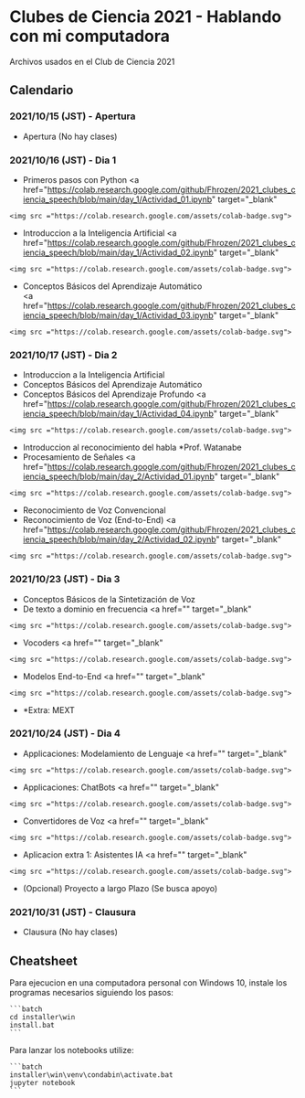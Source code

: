 # Clubes de Ciencia 2021 - Hablando con mi computadora

Archivos usados en el Club de Ciencia 2021

## Calendario

### 2021/10/15 (JST) - Apertura

- Apertura (No hay clases)

### 2021/10/16 (JST) - Dia 1

- Primeros pasos con Python
<a
    href="https://colab.research.google.com/github/Fhrozen/2021_clubes_ciencia_speech/blob/main/day_1/Actividad_01.ipynb"
    target="_blank"
>
    <img src ="https://colab.research.google.com/assets/colab-badge.svg">
</a>

- Introduccion a la Inteligencia Artificial
<a
    href="https://colab.research.google.com/github/Fhrozen/2021_clubes_ciencia_speech/blob/main/day_1/Actividad_02.ipynb"
    target="_blank"
>
    <img src ="https://colab.research.google.com/assets/colab-badge.svg">
</a>

- Conceptos Básicos del Aprendizaje Automático  
<a
    href="https://colab.research.google.com/github/Fhrozen/2021_clubes_ciencia_speech/blob/main/day_1/Actividad_03.ipynb"
    target="_blank"
>
    <img src ="https://colab.research.google.com/assets/colab-badge.svg">
</a>

### 2021/10/17 (JST) - Dia 2

- Introduccion a la Inteligencia Artificial
- Conceptos Básicos del Aprendizaje Automático  
- Conceptos Básicos del Aprendizaje Profundo
<a
    href="https://colab.research.google.com/github/Fhrozen/2021_clubes_ciencia_speech/blob/main/day_1/Actividad_04.ipynb"
    target="_blank"
>
    <img src ="https://colab.research.google.com/assets/colab-badge.svg">
</a>

- Introduccion al reconocimiento del habla *Prof. Watanabe
- Procesamiento de Señales
<a
    href="https://colab.research.google.com/github/Fhrozen/2021_clubes_ciencia_speech/blob/main/day_2/Actividad_01.ipynb"
    target="_blank"
>
    <img src ="https://colab.research.google.com/assets/colab-badge.svg">
</a>

- Reconocimiento de Voz Convencional
- Reconocimiento de Voz (End-to-End)
<a
    href="https://colab.research.google.com/github/Fhrozen/2021_clubes_ciencia_speech/blob/main/day_2/Actividad_02.ipynb"
    target="_blank"
>
    <img src ="https://colab.research.google.com/assets/colab-badge.svg">
</a>

### 2021/10/23 (JST) - Dia 3

- Conceptos Básicos de la Sintetización de Voz
- De texto a dominio en frecuencia
<a
    href=""
    target="_blank"
>
    <img src ="https://colab.research.google.com/assets/colab-badge.svg">
</a>

- Vocoders
<a
    href=""
    target="_blank"
>
    <img src ="https://colab.research.google.com/assets/colab-badge.svg">
</a>

- Modelos End-to-End
<a
    href=""
    target="_blank"
>
    <img src ="https://colab.research.google.com/assets/colab-badge.svg">
</a>

- *Extra: MEXT

### 2021/10/24 (JST) - Dia 4

- Applicaciones: Modelamiento de Lenguaje
<a
    href=""
    target="_blank"
>
    <img src ="https://colab.research.google.com/assets/colab-badge.svg">
</a>

- Applicaciones: ChatBots
<a
    href=""
    target="_blank"
>
    <img src ="https://colab.research.google.com/assets/colab-badge.svg">
</a>

- Convertidores de Voz
<a href="" target="_blank"
>
    <img src ="https://colab.research.google.com/assets/colab-badge.svg">
</a>

- Aplicacion extra 1: Asistentes IA
<a href="" target="_blank"
>
    <img src ="https://colab.research.google.com/assets/colab-badge.svg">
</a>

- (Opcional) Proyecto a largo Plazo (Se busca apoyo)

### 2021/10/31 (JST) - Clausura

- Clausura (No hay clases)

## Cheatsheet

Para ejecucion en una computadora personal con Windows 10,
instale los programas necesarios siguiendo los pasos:

    ```batch
    cd installer\win
    install.bat
    ```

Para lanzar los notebooks utilize:

    ```batch
    installer\win\venv\condabin\activate.bat
    jupyter notebook
    ```
